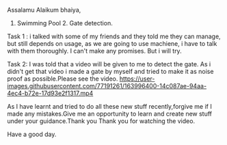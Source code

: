 Assalamu Alaikum bhaiya, 

1. Swimming Pool 2. Gate detection.

Task 1 : i talked with some of my friends and they told me they can manage, but still depends on usage, as we are going to use machiene, i have to talk with them thoroughly. I can't make any promises. But i will try.

Task 2: I was told that a video will be given to me to detect the gate. As i didn't get that video i made a gate by myself and tried to make it as noise proof as possible.Please see the video.
https://user-images.githubusercontent.com/77191261/163996400-14c087ae-94aa-4ec4-b72e-17d93e2f1317.mp4

As I have learnt and tried to do all  these new stuff recently,forgive me if I made any mistakes.Give me an opportunity to learn and create new stuff under your guidance.Thank you Thank you for watching the video.

Have a good day. 
